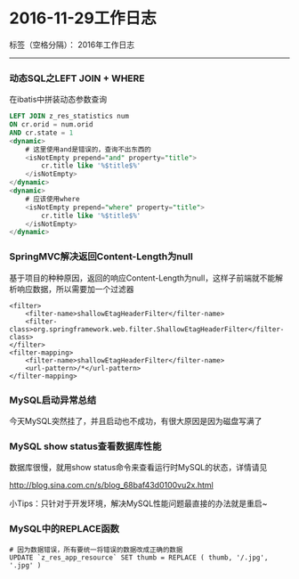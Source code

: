 # 2016-11-29工作日志

标签（空格分隔）： 2016年工作日志

---

### 动态SQL之LEFT JOIN + WHERE

在ibatis中拼装动态参数查询

``` sql
LEFT JOIN z_res_statistics num 
ON cr.orid = num.orid 
AND cr.state = 1
<dynamic>
    # 这里使用and是错误的，查询不出东西的
    <isNotEmpty prepend="and" property="title">
        cr.title like '%$title$%'
    </isNotEmpty>
</dynamic>
<dynamic>
    # 应该使用where
    <isNotEmpty prepend="where" property="title">
        cr.title like '%$title$%'
    </isNotEmpty>
</dynamic>
```

### SpringMVC解决返回Content-Length为null

基于项目的种种原因，返回的响应Content-Length为null，这样子前端就不能解析响应数据，所以需要加一个过滤器

```
<filter>
    <filter-name>shallowEtagHeaderFilter</filter-name>
    <filter-class>org.springframework.web.filter.ShallowEtagHeaderFilter</filter-class>
</filter>
<filter-mapping>
    <filter-name>shallowEtagHeaderFilter</filter-name>
    <url-pattern>/*</url-pattern>
</filter-mapping>
```

### MySQL启动异常总结

今天MySQL突然挂了，并且启动也不成功，有很大原因是因为磁盘写满了

### MySQL show status查看数据库性能

数据库很慢，就用show status命令来查看运行时MySQL的状态，详情请见

http://blog.sina.com.cn/s/blog_68baf43d0100vu2x.html

小Tips：只针对于开发环境，解决MySQL性能问题最直接的办法就是重启~

### MySQL中的REPLACE函数

```
# 因为数据错误，所有要统一将错误的数据改成正确的数据
UPDATE `z_res_app_resource` SET thumb = REPLACE ( thumb, '/.jpg', '.jpg' )
```